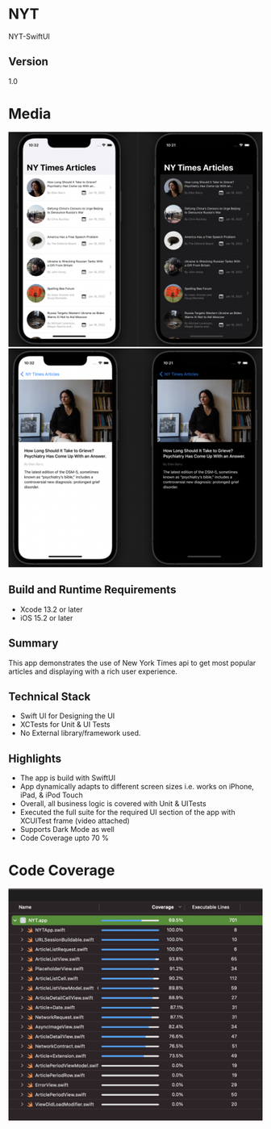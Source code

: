 # NYT
NYT-SwiftUI

## Version
1.0

# Media
<img src="Media/ArticleList.png" />
<img src="Media/ArticleDetails.png" />

## Build and Runtime Requirements
+ Xcode 13.2 or later
+ iOS 15.2 or later

## Summary

This app demonstrates the use of New York Times api to get most popular articles and displaying with a rich user experience.
 
## Technical Stack

- Swift UI for Designing the UI
- XCTests for Unit & UI Tests
- No External library/framework used.


## Highlights

- The app is build with SwiftUI
- App dynamically adapts to different screen sizes i.e. works on iPhone, iPad, & iPod Touch 
- Overall, all business logic is covered with Unit & UITests
- Executed the full suite for the required UI section of the app with XCUITest frame (video attached)
- Supports Dark Mode as well
- Code Coverage upto 70 %

# Code Coverage
<img src="Media/CodeCoverage.png" />

